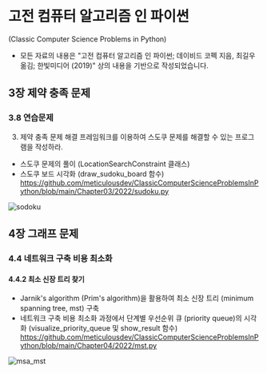 # 고전 컴퓨터 알고리즘 인 파이썬 
(Classic Computer Science Problems in Python)

- 모든 자료의 내용은 "고전 컴퓨터 알고리즘 인 파이썬; 데이비드 코펙 지음, 최길우 옮김; 한빛미디어 (2019)" 상의 내용을 기반으로 작성되었습니다.

## 3장 제약 충족 문제

### 3.8 연습문제

3. 제약 충족 문제 해결 프레임워크를 이용하여 스도쿠 문제를 해결할 수 있는 프로그램을 작성하라.

- 스도쿠 문제의 풀이 (LocationSearchConstraint 클래스)
- 스도쿠 보드 시각화 (draw_sudoku_board 함수)
https://github.com/meticulousdev/ClassicComputerScienceProblemsInPython/blob/main/Chapter03/2022/sudoku.py

![sodoku](https://user-images.githubusercontent.com/83524779/163752718-ad870b69-a73a-4b7d-a4de-bb496ced1a38.png)

## 4장 그래프 문제

### 4.4 네트워크 구축 비용 최소화

#### 4.4.2 최소 신장 트리 찾기

- Jarnik's algorithm (Prim's algorithm)을 활용하여 최소 신장 트리 (minimum spanning tree, mst) 구축
- 네트워크 구축 비용 최소화 과정에서 단계별 우선순위 큐 (priority queue)의 시각화 (visualize_priority_queue 및 show_result 함수)
https://github.com/meticulousdev/ClassicComputerScienceProblemsInPython/blob/main/Chapter04/2022/mst.py

![msa_mst](https://user-images.githubusercontent.com/83524779/163836165-fcd966fe-ff7e-42c9-93ab-0e1dbc472c3d.gif)

